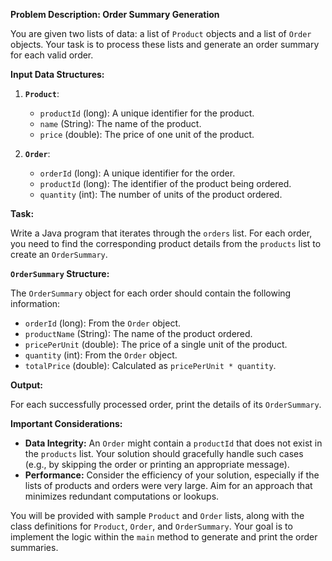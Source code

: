**Problem Description: Order Summary Generation**

You are given two lists of data: a list of `Product` objects and a list of `Order` objects. Your task is to process these lists and generate an order summary for each valid order.

**Input Data Structures:**

1.  **`Product`**:
    *   `productId` (long): A unique identifier for the product.
    *   `name` (String): The name of the product.
    *   `price` (double): The price of one unit of the product.

2.  **`Order`**:
    *   `orderId` (long): A unique identifier for the order.
    *   `productId` (long): The identifier of the product being ordered.
    *   `quantity` (int): The number of units of the product ordered.

**Task:**

Write a Java program that iterates through the `orders` list. For each order, you need to find the corresponding product details from the `products` list to create an `OrderSummary`.

**`OrderSummary` Structure:**

The `OrderSummary` object for each order should contain the following information:

*   `orderId` (long): From the `Order` object.
*   `productName` (String): The name of the product ordered.
*   `pricePerUnit` (double): The price of a single unit of the product.
*   `quantity` (int): From the `Order` object.
*   `totalPrice` (double): Calculated as `pricePerUnit * quantity`.

**Output:**

For each successfully processed order, print the details of its `OrderSummary`.

**Important Considerations:**

*   **Data Integrity:** An `Order` might contain a `productId` that does not exist in the `products` list. Your solution should gracefully handle such cases (e.g., by skipping the order or printing an appropriate message).
*   **Performance:** Consider the efficiency of your solution, especially if the lists of products and orders were very large. Aim for an approach that minimizes redundant computations or lookups.

You will be provided with sample `Product` and `Order` lists, along with the class definitions for `Product`, `Order`, and `OrderSummary`. Your goal is to implement the logic within the `main` method to generate and print the order summaries.
